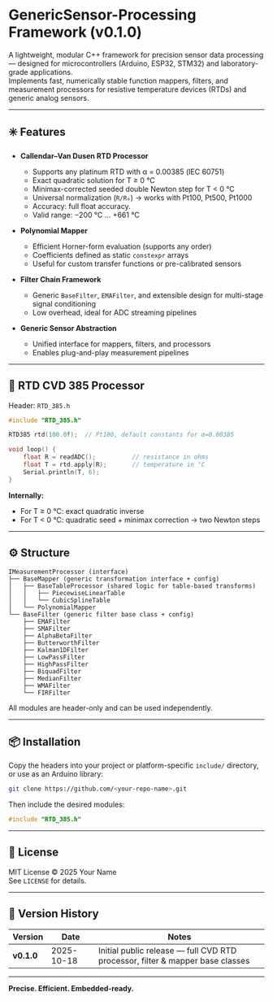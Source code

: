 # GenericSensor-Processing Framework (v0.1.0)

A lightweight, modular C++ framework for precision sensor data processing — designed for microcontrollers (Arduino, ESP32, STM32) and laboratory-grade applications.  
Implements fast, numerically stable function mappers, filters, and measurement processors for resistive temperature devices (RTDs) and generic analog sensors.

---

## ✳️ Features

- **Callendar–Van Dusen RTD Processor**  
  - Supports any platinum RTD with α = 0.00385 (IEC 60751)  
  - Exact quadratic solution for T ≥ 0 °C  
  - Minimax-corrected seeded double Newton step for T < 0 °C  
  - Universal normalization (`R/R₀`) → works with Pt100, Pt500, Pt1000  
  - Accuracy: full float accuracy.
  - Valid range: −200 °C … +661 °C  

- **Polynomial Mapper**  
  - Efficient Horner-form evaluation (supports any order)  
  - Coefficients defined as static `constexpr` arrays  
  - Useful for custom transfer functions or pre-calibrated sensors  

- **Filter Chain Framework**  
  - Generic `BaseFilter`, `EMAFilter`, and extensible design for multi-stage signal conditioning  
  - Low overhead, ideal for ADC streaming pipelines  

- **Generic Sensor Abstraction**  
  - Unified interface for mappers, filters, and processors  
  - Enables plug-and-play measurement pipelines  

---

## 🧮 RTD CVD 385 Processor

Header: `RTD_385.h`

```cpp
#include "RTD_385.h"

RTD385 rtd(100.0f);  // Pt100, default constants for α=0.00385

void loop() {
    float R = readADC();          // resistance in ohms
    float T = rtd.apply(R);       // temperature in °C
    Serial.println(T, 6);
}
```

**Internally:**
- For T ≥ 0 °C: exact quadratic inverse  
- For T < 0 °C: quadratic seed + minimax correction → two Newton steps 

---

## ⚙️ Structure

```
IMeasurementProcessor (interface)
├── BaseMapper (generic transformation interface + config)
│   ├── BaseTableProcessor (shared logic for table-based transforms)
│   │   ├── PiecewiseLinearTable
│   │   └── CubicSplineTable
│   └── PolynomialMapper
└── BaseFilter (generic filter base class + config)
	├── EMAFilter
	├── SMAFilter
	├── AlphaBetaFilter
	├── ButterworthFilter
	├── Kalman1DFilter
	├── LowPassFilter
	├── HighPassFilter
	├── BiquadFilter
	├── MedianFilter
	├── WMAFilter
	└── FIRFilter
```

All modules are header-only and can be used independently.

---

## 📦 Installation

Copy the headers into your project or platform-specific `include/` directory, or use as an Arduino library:

```bash
git clone https://github.com/<your-repo-name>.git
```

Then include the desired modules:

```cpp
#include "RTD_385.h"
```

---

## 🧾 License

MIT License © 2025 Your Name  
See `LICENSE` for details.

---

## 🧭 Version History

| Version | Date | Notes |
|----------|------|-------|
| **v0.1.0** | 2025-10-18 | Initial public release — full CVD RTD processor, filter & mapper base classes |

---

**Precise. Efficient. Embedded-ready.**
